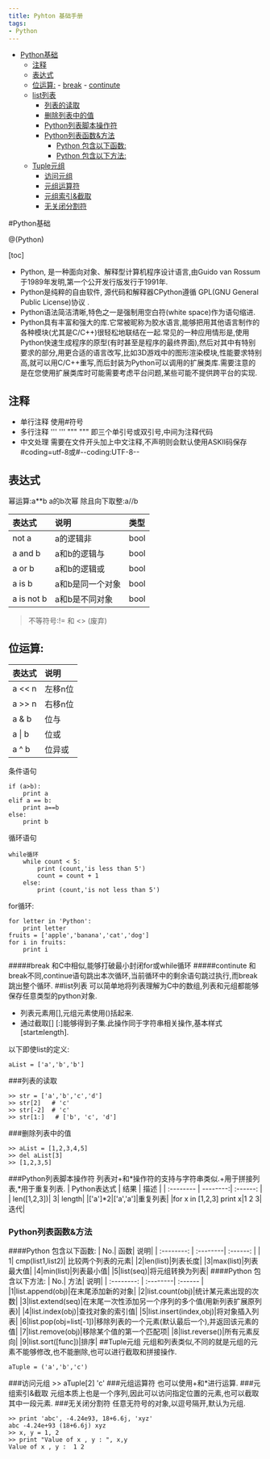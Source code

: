 ```yaml
---
title: Pyhton 基础手册
tags:
- Python
---
```

<!-- TOC -->

- [Python基础](#python基础)
    - [注释](#注释)
    - [表达式](#表达式)
    - [位运算:](#位运算)
                - [break](#break)
                - [continute](#continute)
    - [list列表](#list列表)
        - [列表的读取](#列表的读取)
        - [删除列表中的值](#删除列表中的值)
        - [Python列表脚本操作符](#python列表脚本操作符)
        - [Python列表函数&方法](#python列表函数方法)
            - [Python 包含以下函数:](#python-包含以下函数)
            - [Python 包含以下方法:](#python-包含以下方法)
    - [Tuple元组](#tuple元组)
        - [访问元组](#访问元组)
        - [元组运算符](#元组运算符)
        - [元组索引&截取](#元组索引截取)
        - [无关闭分割符](#无关闭分割符)

<!-- /TOC -->
#Python基础

@(Python)

[toc]

* Python, 是一种面向对象、解释型计算机程序设计语言,由Guido van Rossum于1989年发明,第一个公开发行版发行于1991年.
* Python是纯粹的自由软件, 源代码和解释器CPython遵循 GPL(GNU General Public License)协议 .
* Python语法简洁清晰,特色之一是强制用空白符(white space)作为语句缩进.
* Python具有丰富和强大的库.它常被昵称为胶水语言,能够把用其他语言制作的各种模块(尤其是C/C++)很轻松地联结在一起.常见的一种应用情形是,使用Python快速生成程序的原型(有时甚至是程序的最终界面),然后对其中有特别要求的部分,用更合适的语言改写,比如3D游戏中的图形渲染模块,性能要求特别高,就可以用C/C++重写,而后封装为Python可以调用的扩展类库.需要注意的是在您使用扩展类库时可能需要考虑平台问题,某些可能不提供跨平台的实现.


## 注释
* 单行注释
	使用#符号
* 多行注释
	'''  '''
	"""  """ 即三个单引号或双引号,中间为注释代码
* 中文处理
	需要在文件开头加上中文注释,不声明则会默认使用ASKII码保存
	#coding=utf-8或#--coding:UTF-8--
## 表达式
幂运算:a**b  a的b次幂
除且向下取整:a//b
	

| 表达式|说明|类型|
| :-------- | :--------| :------ |
|not a|a的逻辑非|bool|
|a and b|a和b的逻辑与|bool|
|a or b|a和b的逻辑或|bool|
|a is b|a和b是同一个对象|bool|
|a is not b|a和b是不同对象|bool|
> 不等符号:!= 和 <> (废弃)
## 位运算:

| 表达式|说明|
| :-------- | :--------|
|a << n|左移n位|
|a >> n|右移n位|
|a & b|位与|
|a \| b|位或|
|a ^ b|位异或|
条件语句

```
if (a>b):
	print a
elif a == b:
	print a==b
else:
	print b
```

循环语句
```
while循环
	while count < 5:
	    print (count,'is less than 5')
	    count = count + 1
	else:
	    print (count,'is not less than 5')
```
for循环:
```
for letter in 'Python':
    print letter
fruits = ['apple','banana','cat','dog']
for i in fruits:
    print i
```

#####break
和C中相似,能够打破最小封闭for或while循环
#####continute
和break不同,continue语句跳出本次循环,当前循环中的剩余语句跳过执行,而break跳出整个循环.
##list列表
可以简单地将列表理解为C中的数组,列表和元组都能够保存任意类型的python对象.
* 列表元素用[],元组元素使用()括起来.
* 通过截取[] [:]能够得到子集.此操作同于字符串相关操作,基本样式[start:end:length].

以下即使list的定义:
		
	aList = ['a','b','b']
###列表的读取

    >> str = ['a','b','c','d']
    >> str[2]   # 'c'
    >> str[-2]  # 'c'
    >> str[1:]   # ['b', 'c', 'd']
###删除列表中的值

    >> aList = [1,2,3,4,5]
    >> del aList[3]
    >> [1,2,3,5]
###Python列表脚本操作符
列表对+和*操作符的支持与字符串类似.+用于拼接列表,*用于重复列表.
| Python表达式 |     结果 |   描述   |
| :-------- | --------:| :------: |
| len([1,2,3])|   3|  length|
|['a']*2|['a','a']|重复列表|
|for x in [1,2,3] print x|1 2 3|迭代|
### Python列表函数&方法
####Python 包含以下函数:
| No.| 函数|   说明|
| :--------: | :--------| :------: |
| 1|   cmp(list1,list2)|  比较两个列表的元素|
|2|len(list)|列表长度|
|3|max(list)|列表最大值|
|4|min(list)|列表最小值|
|5|list(seq)|将元组转换为列表|
####Python 包含以下方法:
| No.| 方法|   说明|
| :--------: | :--------| :------ |
|1|list.append(obj)|在末尾添加新的对象|
|2|list.count(obj)|统计某元素出现的次数|
|3|list.extend(seq)|在末尾一次性添加另一个序列的多个值(用新列表扩展原列表)|
|4|list.index(obj)|查找对象的索引值|
|5|list.insert(index,obj)|将对象插入列表|
|6|list.pop(obj=list[-1])|移除列表的一个元素(默认最后一个),并返回该元素的值|
|7|list.remove(obj)|移除某个值的第一个匹配项|
|8|list.reverse()|所有元素反向|
|9|list.sort([func])|排序|
##Tuple元组
元组和列表类似,不同的就是元组的元素不能够修改,也不能删除,也可以进行截取和拼接操作.

    aTuple = ('a','b','c')
###访问元组
	>> aTuple[2]
	'c'
###元组运算符
也可以使用+和*进行运算.
###元组索引&截取
元组本质上也是一个序列,因此可以访问指定位置的元素,也可以截取其中一段元素.
###无关闭分割符
任意无符号的对象,以逗号隔开,默认为元组.

	>> print 'abc', -4.24e93, 18+6.6j, 'xyz'
	abc -4.24e+93 (18+6.6j) xyz
	>> x, y = 1, 2
	>> print "Value of x , y : ", x,y
	Value of x , y :  1 2